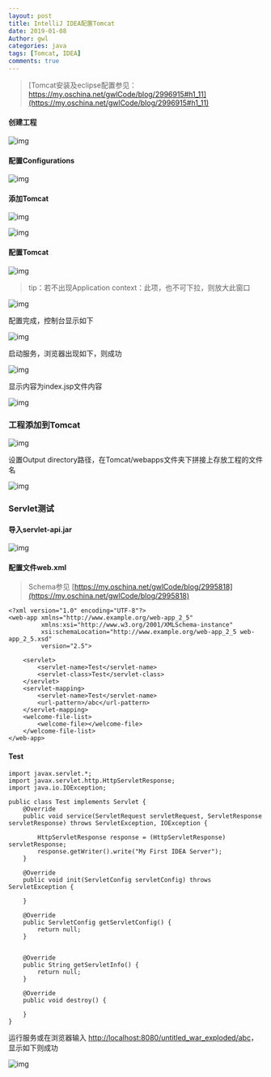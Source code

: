 ```yaml
---
layout: post
title: IntelliJ IDEA配置Tomcat
date: 2019-01-08
Author: gwl
categories: java
tags: [Tomcat, IDEA]
comments: true
---
```


> [Tomcat安装及eclipse配置参见：https://my.oschina.net/gwlCode/blog/2996915#h1_11](https://my.oschina.net/gwlCode/blog/2996915#h1_11) 


#### 创建工程

![img](https://github.com/mouos/mouos.github.io/blob/master/images/article_images/2019-01-08-IntelliJ-IDEA-configuration-Tomcat/2019-01-08-IntelliJ-IDEA-configuration-Tomcat-01.png?raw=true)

#### 配置Configurations

![img](https://github.com/mouos/mouos.github.io/blob/master/images/article_images/2019-01-08-IntelliJ-IDEA-configuration-Tomcat/2019-01-08-IntelliJ-IDEA-configuration-Tomcat-02.png?raw=true)

#### 添加Tomcat

![img](https://github.com/mouos/mouos.github.io/blob/master/images/article_images/2019-01-08-IntelliJ-IDEA-configuration-Tomcat/2019-01-08-IntelliJ-IDEA-configuration-Tomcat-03.png?raw=true)

![img](https://github.com/mouos/mouos.github.io/blob/master/images/article_images/2019-01-08-IntelliJ-IDEA-configuration-Tomcat/2019-01-08-IntelliJ-IDEA-configuration-Tomcat-04.png?raw=true)

#### 配置Tomcat

![img](https://github.com/mouos/mouos.github.io/blob/master/images/article_images/2019-01-08-IntelliJ-IDEA-configuration-Tomcat/2019-01-08-IntelliJ-IDEA-configuration-Tomcat-05.png?raw=true)

> tip：若不出现Application context：此项，也不可下拉，则放大此窗口

![img](https://github.com/mouos/mouos.github.io/blob/master/images/article_images/2019-01-08-IntelliJ-IDEA-configuration-Tomcat/2019-01-08-IntelliJ-IDEA-configuration-Tomcat-06.png?raw=true)

配置完成，控制台显示如下

![img](https://github.com/mouos/mouos.github.io/blob/master/images/article_images/2019-01-08-IntelliJ-IDEA-configuration-Tomcat/2019-01-08-IntelliJ-IDEA-configuration-Tomcat-07.png?raw=true)

启动服务，浏览器出现如下，则成功

![img](https://github.com/mouos/mouos.github.io/blob/master/images/article_images/2019-01-08-IntelliJ-IDEA-configuration-Tomcat/2019-01-08-IntelliJ-IDEA-configuration-Tomcat-08.png?raw=true)

显示内容为index.jsp文件内容

![img](https://github.com/mouos/mouos.github.io/blob/master/images/article_images/2019-01-08-IntelliJ-IDEA-configuration-Tomcat/2019-01-08-IntelliJ-IDEA-configuration-Tomcat-09.png?raw=true)


### 工程添加到Tomcat

![img](https://github.com/mouos/mouos.github.io/blob/master/images/article_images/2019-01-08-IntelliJ-IDEA-configuration-Tomcat/2019-01-08-IntelliJ-IDEA-configuration-Tomcat-10.png?raw=true)

设置Output directory路径，在Tomcat/webapps文件夹下拼接上存放工程的文件名

![img](https://github.com/mouos/mouos.github.io/blob/master/images/article_images/2019-01-08-IntelliJ-IDEA-configuration-Tomcat/2019-01-08-IntelliJ-IDEA-configuration-Tomcat-11.png?raw=true)

### Servlet测试

#### 导入servlet-api.jar

![img](https://github.com/mouos/mouos.github.io/blob/master/images/article_images/2019-01-08-IntelliJ-IDEA-configuration-Tomcat/2019-01-08-IntelliJ-IDEA-configuration-Tomcat-12.png?raw=true)

#### 配置文件web.xml

> Schema参见 [https://my.oschina.net/gwlCode/blog/2995818](https://my.oschina.net/gwlCode/blog/2995818)

```
<?xml version="1.0" encoding="UTF-8"?>
<web-app xmlns="http://www.example.org/web-app_2_5"
         xmlns:xsi="http://www.w3.org/2001/XMLSchema-instance"
         xsi:schemaLocation="http://www.example.org/web-app_2_5 web-app_2_5.xsd"
         version="2.5">
    
    <servlet>
        <servlet-name>Test</servlet-name>
        <servlet-class>Test</servlet-class>
    </servlet>
    <servlet-mapping>
        <servlet-name>Test</servlet-name>
        <url-pattern>/abc</url-pattern>
    </servlet-mapping>
    <welcome-file-list>
        <welcome-file></welcome-file>
    </welcome-file-list>
</web-app>
```

#### Test

```
import javax.servlet.*;
import javax.servlet.http.HttpServletResponse;
import java.io.IOException;

public class Test implements Servlet {
    @Override
    public void service(ServletRequest servletRequest, ServletResponse servletResponse) throws ServletException, IOException {

        HttpServletResponse response = (HttpServletResponse) servletResponse;
        response.getWriter().write("My First IDEA Server");
    }

    @Override
    public void init(ServletConfig servletConfig) throws ServletException {

    }

    @Override
    public ServletConfig getServletConfig() {
        return null;
    }


    @Override
    public String getServletInfo() {
        return null;
    }

    @Override
    public void destroy() {

    }
}
```

运行服务或在浏览器输入 [http://localhost:8080/untitled_war_exploded/abc](http://localhost:8080/untitled_war_exploded/abc)，显示如下则成功

![img](https://github.com/mouos/mouos.github.io/blob/master/images/article_images/2019-01-08-IntelliJ-IDEA-configuration-Tomcat/2019-01-08-IntelliJ-IDEA-configuration-Tomcat-13.png?raw=true)
